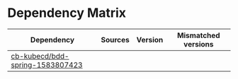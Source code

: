 # Dependency Matrix

Dependency | Sources | Version | Mismatched versions
---------- | ------- | ------- | -------------------
[cb-kubecd/bdd-spring-1583807423](https://github.com/cb-kubecd/bdd-spring-1583807423.git) |  | []() | 
